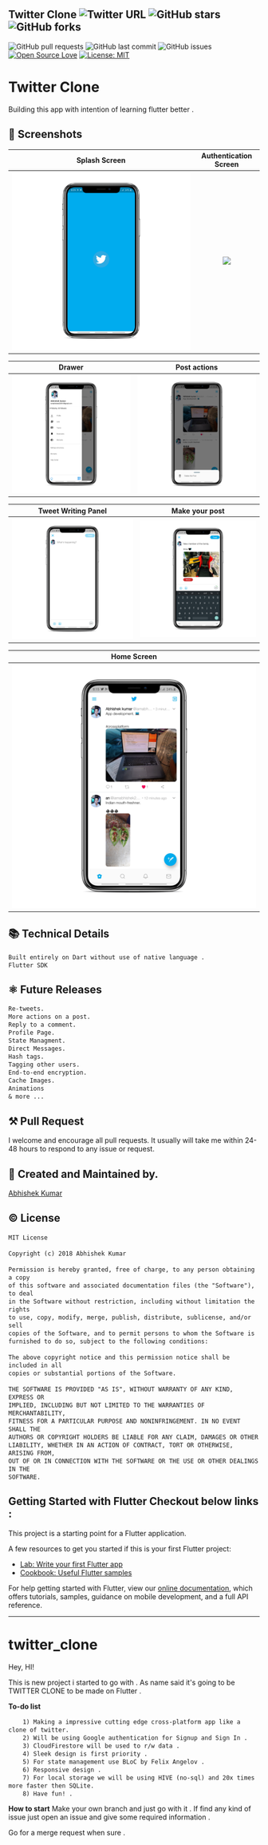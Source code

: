 ## Twitter Clone ![Twitter URL](https://img.shields.io/twitter/url?style=social&url=https://twitter.com/Abhishe00178650) ![GitHub stars](https://img.shields.io/github/stars/iamabhishek229313/flutter_twitter?style=social)![GitHub forks](https://img.shields.io/github/forks/iamabhishek229313/flutter_twitter?style=social) 
![GitHub pull requests](https://img.shields.io/github/issues-pr/iamabhishek229313/flutter_twitter) ![GitHub last commit](https://img.shields.io/github/last-commit/iamabhishek229313/flutter_twitter)  ![GitHub issues](https://img.shields.io/github/issues-raw/iamabhishek229313/flutter_twitter) [![Open Source Love](https://badges.frapsoft.com/os/v2/open-source.svg?v=103)](https://github.com/iamabhishek229313/flutter_twitter)
[![License: MIT](https://img.shields.io/badge/License-MIT-yellow.svg)](https://opensource.org/licenses/MIT)



# Twitter Clone

Building this app with intention of learning flutter better .

## 📱 Screenshots
|                                                     Splash Screen                                                      |                                                   Authentication Screen                                                   |
|:----------------------------------------------------------------------------------------------------------------------:|:--------------------------------------------------------------------------------------------------------------:|
| ![](https://github.com/iamabhishek229313//flutter_twitter/blob/master/screenshots/splash.png?raw=true) | ![](https://github.com/iamabhishek229313//flutter_twitter/blob/master/screenshots/auth.png.png?raw=true) |

|                                          Drawer                                           |                                                  Post actions                                                  |
|:------------------------------------------------------------------------------------------------------------:|:----------------------------------------------------------------------------------------------------------------:|
| ![](https://github.com/iamabhishek229313/flutter_twitter/blob/master/screenshots/drawer.png?raw=true) | ![](https://github.com/iamabhishek229313/flutter_twitter/blob/master/screenshots/post_actions.png?raw=true) |


|                                                    Tweet Writing Panel                                                     |                                                    Make your post                                                     |
|:-------------------------------------------------------------------------------------------------------------------------:|:---------------------------------------------------------------------------------------------------------------------:|
| ![](https://github.com/iamabhishek229313/flutter_twitter/blob/master/screenshots/wrting.png?raw=true) | ![](https://github.com/iamabhishek229313/flutter_twitter/blob/master/screenshots/pre_tweet.png?raw=true) |

|                                              Home Screen                                               |   
|:-------------------------------------------------------------------------------------------------------------:|
| ![](https://github.com/iamabhishek229313/flutter_twitter/blob/master/screenshots/home.png?raw=true) |



## 📚 Technical Details
```
Built entirely on Dart without use of native language . 
Flutter SDK 
```
## ⚛ Future Releases
```
Re-tweets.
More actions on a post.
Reply to a comment.
Profile Page.
State Managment.
Direct Messages.
Hash tags.
Tagging other users.
End-to-end encryption.
Cache Images.
Animations 
& more ...
```

## ⚒ Pull Request 
I welcome and encourage all pull requests. It usually will take me within 24-48 hours to respond to any issue or request.

## 🙋 Created and Maintained by. 
[Abhishek Kumar](https://github.com/iamabhishek229313)

## © License 
```
MIT License

Copyright (c) 2018 Abhishek Kumar

Permission is hereby granted, free of charge, to any person obtaining a copy
of this software and associated documentation files (the "Software"), to deal
in the Software without restriction, including without limitation the rights
to use, copy, modify, merge, publish, distribute, sublicense, and/or sell
copies of the Software, and to permit persons to whom the Software is
furnished to do so, subject to the following conditions:

The above copyright notice and this permission notice shall be included in all
copies or substantial portions of the Software.

THE SOFTWARE IS PROVIDED "AS IS", WITHOUT WARRANTY OF ANY KIND, EXPRESS OR
IMPLIED, INCLUDING BUT NOT LIMITED TO THE WARRANTIES OF MERCHANTABILITY,
FITNESS FOR A PARTICULAR PURPOSE AND NONINFRINGEMENT. IN NO EVENT SHALL THE
AUTHORS OR COPYRIGHT HOLDERS BE LIABLE FOR ANY CLAIM, DAMAGES OR OTHER
LIABILITY, WHETHER IN AN ACTION OF CONTRACT, TORT OR OTHERWISE, ARISING FROM,
OUT OF OR IN CONNECTION WITH THE SOFTWARE OR THE USE OR OTHER DEALINGS IN THE
SOFTWARE.
```

## Getting Started with Flutter Checkout below links :

This project is a starting point for a Flutter application.

A few resources to get you started if this is your first Flutter project:

- [Lab: Write your first Flutter app](https://flutter.dev/docs/get-started/codelab)
- [Cookbook: Useful Flutter samples](https://flutter.dev/docs/cookbook)

For help getting started with Flutter, view our
[online documentation](https://flutter.dev/docs), which offers tutorials,
samples, guidance on mobile development, and a full API reference.





-----------------------------------------------------------------------------------------
# twitter_clone

Hey, HI!

This is new project i started to go with .
As name said it's going to be TWITTER CLONE to be made on Flutter .

**To-do list**
```
    1) Making a impressive cutting edge cross-platform app like a clone of twitter.
    2) Will be using Google authentication for Signup and Sign In .
    3) CloudFirestore will be used to r/w data .
    4) Sleek design is first priority .
    5) For state management use BLoC by Felix Angelov .
    6) Responsive design .
    7) For local storage we will be using HIVE (no-sql) and 20x times more faster then SQLite.
    8) Have fun! .
```

**How to start**
Make your own branch and just go with it .
If find any kind of issue just open an issue and give some required information .

Go for a merge request when sure . 



